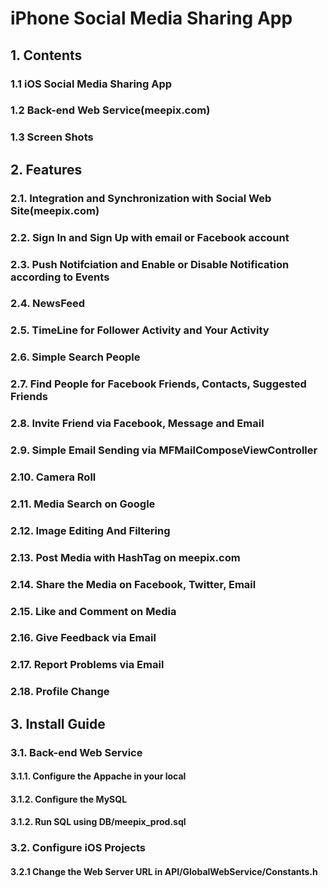 # iPhone Social Media Sharing App

## 1. Contents

### 1.1 iOS Social Media Sharing App
### 1.2 Back-end Web Service(meepix.com)
### 1.3 Screen Shots

## 2. Features

### 2.1.  Integration and Synchronization with Social Web Site(meepix.com)
### 2.2.  Sign In and Sign Up with email or Facebook account
### 2.3.  Push Notifciation and Enable or Disable Notification according to Events
### 2.4.  NewsFeed
### 2.5.  TimeLine for Follower Activity and Your Activity
### 2.6.  Simple Search People
### 2.7.  Find People for Facebook Friends, Contacts, Suggested Friends
### 2.8.  Invite Friend via Facebook, Message and Email
### 2.9.  Simple Email Sending via MFMailComposeViewController
### 2.10.  Camera Roll
### 2.11.  Media Search on Google
### 2.12.  Image Editing And Filtering
### 2.13.  Post Media with HashTag on meepix.com
### 2.14.  Share the Media on Facebook, Twitter, Email
### 2.15.  Like and Comment on Media
### 2.16.  Give Feedback via Email
### 2.17.  Report Problems via Email
### 2.18.  Profile Change

## 3. Install Guide

### 3.1. Back-end Web Service
#### 3.1.1. Configure the Appache in your local
#### 3.1.2. Configure the MySQL
#### 3.1.2. Run SQL using DB/meepix_prod.sql

### 3.2. Configure iOS Projects
#### 3.2.1 Change the Web Server URL in API/GlobalWebService/Constants.h